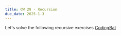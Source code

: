 ```yaml
---
title: CW 29 - Recursion
due_date: 2025-1-3
---
```


Let's solve the following recursive exercises [CodingBat](https://codingbat.com/home/jnovillo@stuy.edu/apcsa_recursion_1)
